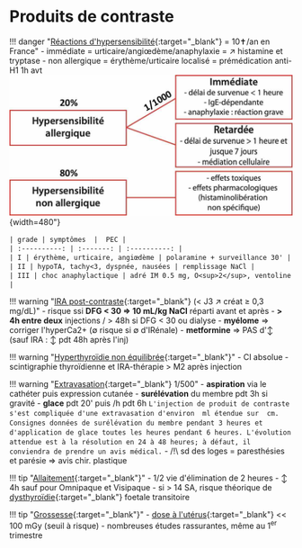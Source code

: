# Produits de contraste

!!! danger "[Réactions d'hypersensibilité](https://www.radiologie.fr/sites/www.radiologie.fr/files/medias/documents/CIRTACI%20Fiche%20Allergie%2029%2009%202009_0.pdf){:target="_blank"} = 10✝/an en France"
    - immédiate = urticaire/angiœdème/anaphylaxie = ↗ histamine et tryptase
    - non allergique = érythème/urticaire localisé = prémédication anti-H1 1h avt
    ![](assets/hypersensibilite.jpg){width=480"}  
    
    | grade | symptômes  |  PEC | 
    | :----------: | :-------: | :----------: | 
    | I | érythème, urticaire, angiœdème | polaramine + surveillance 30' | 
    | II | hypoTA, tachy<3, dyspnée, nausées | remplissage NaCl |
    | III | choc anaphylactique | adré IM 0.5 mg, O<sup>2</sup>, ventoline | 

!!! warning "[IRA post-contraste](https://www.radiologie.fr/sites/www.radiologie.fr/files/medias/documents/CIRTACI%20Fiche%20Rein_2020_2_4_0.pdf){:target="_blank"} (< J3 ↗ créat ≥ 0,3 mg/dL)"
    - risque ssi **DFG < 30 => 10 mL/kg NaCl** réparti avant et après
    - **> 4h entre deux** injections / > 48h si DFG < 30 ou dialyse
    - **myélome** => corriger l'hyperCa2+ (∅ risque si ∅ d'IRénale)
    - **metformine** => PAS d'↕ (sauf IRA : ↕ pdt 48h après l'inj)

!!! warning "[Hyperthyroïdie non équilibrée](https://www.radiologie.fr/sites/www.radiologie.fr/files/medias/documents/CIRTACI%20Fiche%20Thyro%C3%AFde%2029%2009%202009_0.pdf){:target="_blank"}"
    - CI absolue
    - scintigraphie thyroïdienne et IRA-thérapie > M2 après injection

!!! warning "[Extravasation](https://www.radiologie.fr/sites/www.radiologie.fr/files/medias/documents/CIRTACI%20fiche%20extravasation_0.pdf){:target="_blank"} 1/500"
    - **aspiration** via le cathéter puis expression cutanée
    - **surélévation** du membre pdt 3h si gravité
    - **glace** pdt 20' puis /h pdt 6h
    ```
    L'injection de produit de contraste s'est compliquée d'une extravasation d'environ  ml étendue sur  cm. Consignes données de surélévation du membre pendant 3 heures et d'application de glace toutes les heures pendant 6 heures. L'évolution attendue est à la résolution en 24 à 48 heures; à défaut, il conviendra de prendre un avis médical.
    ```
    - /!\ sd des loges = paresthésies et parésie => avis chir. plastique

!!! tip "[Allaitement](https://www.lecrat.fr/9781/){:target="_blank"}"
    - 1/2 vie d'élimination de 2 heures
    - ↕ 4h sauf pour Omnipaque et Visipaque
    - si > 14 SA, risque théorique de [dysthyroïdie](https://www.sfip-radiopediatrie.org/wp-content/uploads/2018/07/Elefant_trousseau_2016.pdf){:target="_blank"} foetale transitoire

!!! tip "[Grossesse](https://www.lecrat.fr/9775/){:target="_blank"}"
    - [dose à l'utérus](https://www.lecrat.fr/9777/){:target="_blank"} << 100 mGy (seuil à risque)
    - nombreuses études rassurantes, même au 1<sup>er</sup> trimestre
    